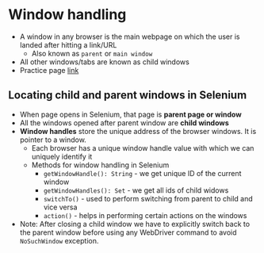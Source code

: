 # Window handling

* A window in any browser is the main webpage on which the user is landed after hitting a link/URL
  * Also known as `parent` or `main window`
* All other windows/tabs are known as child windows
* Practice page [link](https://demoqa.com/browser-windows)

## Locating child and parent windows in Selenium

* When page opens in Selenium, that page is **parent page or window**
* All the windows opened after parent window are **child windows**
* **Window handles** store the unique address of the browser windows. It is pointer to a window.
  * Each browser has a unique window handle value with which we can uniquely identify it
  * Methods for window handling in Selenium
    * `getWindowHandle(): String` - we get unique ID of the current window
    * `getWindowHandles(): Set` - we get all ids of child widows
    * `switchTo()` - used to perform switching from parent to child and vice versa
    * `action()` - helps in performing certain actions on the windows
* Note: After closing a child window we have to explicitly switch back to the parent window before using any WebDriver command to avoid `NoSuchWindow` exception.